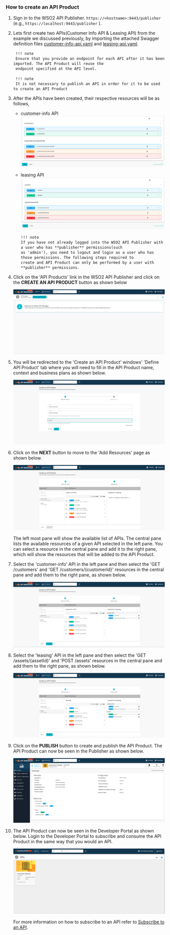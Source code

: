 ### How to create an API Product

1. Sign in to the WSO2 API Publisher.
`https://<hostname>:9443/publisher` (e.g., `https://localhost:9443/publisher` ). 

2. Lets first create two APIs(Customer Info API & Leasing API) from the example we discussed previously, by importing 
the attached Swagger definition files [customer-info-api.yaml](assets/attachments/api-product/customer-info-api.yaml) 
and [leasing-api.yaml](assets/attachments/api-product/leasing-api.yaml). 

        !!! note
        Ensure that you provide an endpoint for each API after it has been imported. The API Product will reuse the
        endpoint specified at the API level.
        
        !!! note
        It is not necessary to publish an API in order for it to be used to create an API Product
        
3. After the APIs have been created, their respective resources will be as follows,

    - customer-info API
    ![](assets/img/api-product/customer-info-api.png)
      
    - leasing API
    ![](assets/img/api-product/leasing-api.png)

          !!! note
          If you have not already logged into the WSO2 API Publisher with a user who has **publisher** permissions(such
          as 'admin'), you need to logout and login as a user who has those permissions. The following steps required to
          create and API Product can only be performed by a user with **publisher** permissions.

4. Click on the 'API Products' link in the WSO2 API Publisher and click on the **CREATE AN API PRODUCT** button as 
shown below

    ![](assets/img/api-product/create-api-product.png)
    
5. You will be redirected to the 'Create an API Product' windows' 'Define API Product' tab where you will need to fill
in the API Product name, context and business plans as shown below.

    ![](assets/img/api-product/define-api-product.png)
    
6.  Click on the **NEXT** button to move to the 'Add Resources' page as shown below. 

    ![](assets/img/api-product/add-resources.png)
    
    The left most pane will show the available list of APIs. The central pane lists the available resources of a given API
selected in the left pane. You can select a resource in the central pane and add it to the right pane, which will show 
the resources that will be added to the API Product.

7. Select the 'customer-info' API in the left pane and then select the 'GET /customers' and 
'GET /customers/{customerId}' resources in the central pane and add them to the right pane, as shown below.

    ![](assets/img/api-product/select-customer-info-resources.png)

8. Select the 'leasing' API in the left pane and then select the 'GET /assets/{assetId}' and 'POST /assets' resources
in the central pane and add them to the right pane, as shown below.

    ![](assets/img/api-product/select-leasing-resources.png)
    
9. Click on the **PUBLISH** button to create and publish the API Product. The API Product can now be seen in the 
Publisher as shown below.

    ![](assets/img/api-product/api-product-publisher-details.png)

10. The API Product can now be seen in the Developer Portal as shown below. Login to the Developer Portal to subscribe
and consume the API Product in the same way that you would an API.
      
    ![](assets/img/api-product/api-product-portal-listing.png)
    
    For more information on how to subscribe to an API refer to
[Subscribe to an API](../../../../Learn/ConsumeAPI/ManageSubscription/subscribe-to-an-api/).
[](edit_uri/)
